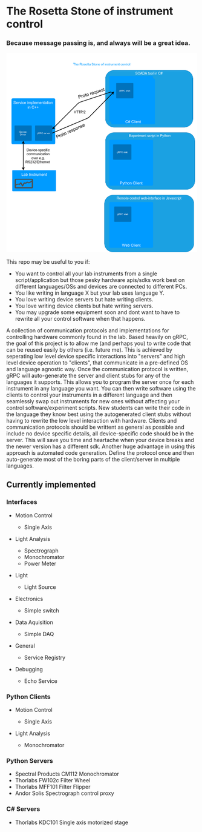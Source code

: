 # The Rosetta Stone of instrument control
### Because message passing is, and always will be a great idea.
![Screenshot](docs/images/instrosetta_simple.png)

This repo may be useful to you if:
 - You want to control all your lab instruments from a single script/application but those pesky hardware apis/sdks work best on different languages/OSs and devices are connected to different PCs.
 - You like writing in language X but your lab uses language Y.
 - You love writing device servers but hate writing clients.
 - You love writing device clients but hate writing servers.
 - You may upgrade some equipment soon and dont want to have to rewrite all your control software when that happens.

A collection of communication protocols and implementations for controlling hardware commonly found in the lab.
Based heavily on gRPC, the goal of this project is to allow me (and perhaps you) to write code that can be reused easily by others (i.e. future me). This is achieved by seperating low level device specific interactions into "servers" and high level device operation to "clients", that communicate in a pre-defined OS and language agnostic way. Once the communication protocol is written, gRPC will auto-generate the server and client stubs for any of the languages it supports. This allows you to program the server once for each instrument in any language you want. You can then write software using the clients to control your instruments in a different language and then seamlessly swap out instruments for new ones without affecting your control software/experiment scripts. New students can write their code in the language they know best using the autogenerated client stubs without having to rewrite the low level interaction with hardware. Clients and communication protocols should be writtent as general as possible and include no device specific details, all device-specific code should be in the server. This will save you time and heartache when your device breaks and the newer version has a different sdk. Another huge advantage in using this approach is automated code generation. Define the protocol once and then auto-generate most of the boring parts of the client/server in multiple languages.  
## Currently implemented
### Interfaces
 - Motion Control
    - Single Axis

 - Light Analysis
    - Spectrograph
    - Monochromator
    - Power Meter

 - Light
    - Light Source

 - Electronics
    - Simple switch

 - Data Aquisition
    - Simple DAQ

 - General
    - Service Registry

 - Debugging
    - Echo Service

### Python Clients
 - Motion Control
    - Single Axis

 - Light Analysis
    - Monochromator

### Python Servers
 - Spectral Products CM112 Monochromator
 - Thorlabs FW102c Filter Wheel
 - Thorlabs MFF101 Filter Flipper
 - Andor Solis Spectrograph control proxy

### C# Servers
 - Thorlabs KDC101 Single axis motorized stage

